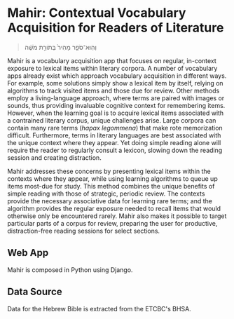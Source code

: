 # Mahir: Contextual Vocabulary Acquisition for Readers of Literature

> וְהֽוּא־סֹפֵ֤ר מָהִיר֙ בְּתֹורַ֣ת מֹשֶׁ֔ה

Mahir is a vocabulary acquisition app that focuses on regular, in-context exposure to lexical items within 
literary corpora. A number of vocabulary apps already exist which approach vocabulary acquisition in different
ways. For example, some solutions simply show a lexical item by itself, relying on algorithms to track
visited items and those due for review. Other methods employ a living-language approach, where terms are paired with 
images or sounds, thus providing invaluable cognitive context for remembering items. However, when the learning goal
is to acquire lexical items associated with a contrained literary corpus, unique challenges arise. Large 
corpora can contain many rare terms (*hapax legommena*) that make rote memorization difficult. Furthermore, terms 
in literary languages are best associated with the unique context where they appear. Yet doing simple reading alone
will require the reader to regularly consult a lexicon, slowing down the reading session and creating distraction.

Mahir addresses these concerns by presenting lexical items within the contexts where they appear,
while using learning algorithms to queue up items most-due for study. This method combines the unique benefits of 
simple reading with those of strategic, periodic review. The contexts provide the necessary associative data for 
learning rare terms; and the algorithm provides the regular exposure needed to recall items that would otherwise only 
be encountered rarely. Mahir also makes it possible to target particular parts of a corpus for review, preparing the 
user for productive, distraction-free reading sessions for select sections.

## Web App

Mahir is composed in Python using Django.

## Data Source

Data for the Hebrew Bible is extracted from the ETCBC's BHSA.
